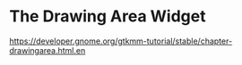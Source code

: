 # The Drawing Area Widget #

<https://developer.gnome.org/gtkmm-tutorial/stable/chapter-drawingarea.html.en>


